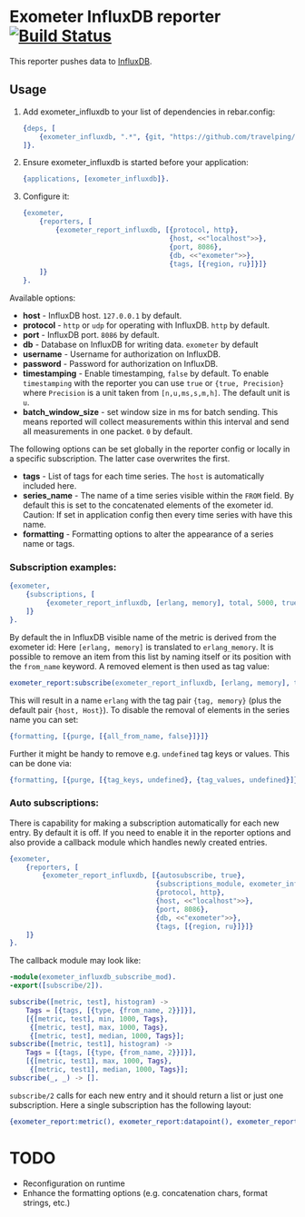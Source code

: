 # Exometer InfluxDB reporter [![Build Status](https://travis-ci.org/travelping/exometer_influxdb.svg)](https://travis-ci.org/travelping/exometer_influxdb)

This reporter pushes data to [InfluxDB](https://influxdb.com/index.html).

## Usage

1. Add exometer_influxdb to your list of dependencies in rebar.config:

    ```erlang
    {deps, [
        {exometer_influxdb, ".*", {git, "https://github.com/travelping/exometer_influxdb.git", "master"}}
    ]}.
    ```

2. Ensure exometer_influxdb is started before your application:

    ```erlang
    {applications, [exometer_influxdb]}.
    ```

3. Configure it:

    ```erlang
    {exometer, 
        {reporters, [
            {exometer_report_influxdb, [{protocol, http}, 
                                        {host, <<"localhost">>},
                                        {port, 8086},
                                        {db, <<"exometer">>},
                                        {tags, [{region, ru}]}]}
        ]}
    }.
    ```

Available options:

* __host__ - InfluxDB host. `127.0.0.1` by default.
* __protocol__ - `http` or `udp` for operating with InfluxDB. `http` by default.
* __port__ - InfluxDB port. `8086` by default.
* __db__ - Database on InfluxDB for writing data. `exometer` by default
* __username__ - Username for authorization on InfluxDB.
* __password__ - Password for authorization on InfluxDB.
* __timestamping__ - Enable timestamping, `false` by default. To enable `timestamping` with the reporter you can use `true` or `{true, Precision}` where `Precision` is a unit taken from `[n,u,ms,s,m,h]`. The default unit is `u`.
* __batch_window_size__ - set window size in ms for batch sending. This means reported will collect measurements within this interval and send all measurements in one packet. `0` by default. 

The following options can be set globally in the reporter config or locally in a specific subscription. The latter case overwrites the first.

* __tags__ - List of tags for each time series. The `host` is automatically included here.
* __series_name__ - The name of a time series visible within the `FROM` field. By default this is set to the concatenated elements of the exometer id. Caution: If set in application config then every time series with have this name.
* __formatting__ - Formatting options to alter the appearance of a series name or tags.

### Subscription examples:

```erlang
{exometer, 
    {subscriptions, [
         {exometer_report_influxdb, [erlang, memory], total, 5000, true, [{tags, {tag, <<"value">>}}]},
    ]}
}.
```

By default the in InfluxDB visible name of the metric is derived from the exometer id: Here `[erlang, memory]` is translated to `erlang_memory`. 
It is possible to remove an item from this list by naming itself or its position with the `from_name` keyword. A removed element is then used as tag value:

```erlang
exometer_report:subscribe(exometer_report_influxdb, [erlang, memory], total, 5000, true, [{tags, [{tag, {from_name, 2}}]}]).
```

This will result in a name `erlang` with the tag pair `{tag, memory}` (plus the default pair `{host, Host}`). To disable the removal of elements in the series name you can set:

```erlang
{formatting, [{purge, [{all_from_name, false}]}]}
```

Further it might be handy to remove e.g. `undefined` tag keys or values. This can be done via:

```erlang
{formatting, [{purge, [{tag_keys, undefined}, {tag_values, undefined}]}]}
```

### Auto subscriptions:

There is capability for making a subscription automatically for each new entry. By default it is off. If you need to enable it in the reporter options and also provide a callback module which handles newly created entries.

```erlang
{exometer, 
    {reporters, [
        {exometer_report_influxdb, [{autosubscribe, true}, 
                                    {subscriptions_module, exometer_influxdb_subscribe_mod}, 
                                    {protocol, http}, 
                                    {host, <<"localhost">>},
                                    {port, 8086},
                                    {db, <<"exometer">>},
                                    {tags, [{region, ru}]}]}
    ]}
}.
```

The callback module may look like:

```erlang
-module(exometer_influxdb_subscribe_mod).
-export([subscribe/2]).

subscribe([metric, test], histogram) ->
    Tags = [{tags, [{type, {from_name, 2}}]}],
    [{[metric, test], min, 1000, Tags},
     {[metric, test], max, 1000, Tags},
     {[metric, test], median, 1000, Tags}];
subscribe([metric, test1], histogram) ->
    Tags = [{tags, [{type, {from_name, 2}}]}],
    [{[metric, test1], max, 1000, Tags},
     {[metric, test1], median, 1000, Tags}];
subscribe(_, _) -> [].
```

`subscribe/2` calls for each new entry and it should return a list or just one subscription. Here a single subscription has the following layout:
```erlang
{exometer_report:metric(), exometer_report:datapoint(), exometer_report:interval(), exometer_report:extra()}
```

# TODO

* Reconfiguration on runtime
* Enhance the formatting options (e.g. concatenation chars, format strings, etc.)
